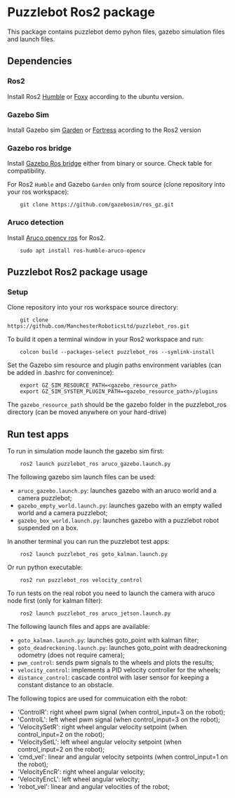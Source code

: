 #     Puzzlebot Ros2 package

This package contains puzzlebot demo pyhon files, gazebo simulation files and launch files.


##   Dependencies


### Ros2
Install Ros2 [Humble](https://docs.ros.org/en/humble/) or [Foxy](https://docs.ros.org/en/foxy/) according to the ubuntu version.
  
  
### Gazebo Sim
Install Gazebo sim [Garden](https://gazebosim.org/docs/garden/install_ubuntu) or [Fortress](https://gazebosim.org/docs/fortress/install_ubuntu) acording to the Ros2 version
  

### Gazebo ros bridge
Install [Gazebo Ros bridge](https://github.com/gazebosim/ros_gz) either from binary or source. Check table for compatibility. 
  
For Ros2 `Humble` and Gazebo `Garden` only from source (clone repository into your ros workspace):

        git clone https://github.com/gazebosim/ros_gz.git


### Aruco detection
Install [Aruco opencv ros](https://github.com/fictionlab/ros_aruco_opencv) for Ros2.

        sudo apt install ros-humble-aruco-opencv



##   Puzzlebot Ros2 package usage

### Setup

Clone repository into your ros workspace source directory:

        git clone https://github.com/ManchesterRoboticsLtd/puzzlebot_ros.git

To build it open a terminal window in your Ros2 workspace and run:

        colcon build --packages-select puzzlebot_ros --symlink-install

Set the Gazebo sim resource and plugin paths environment variables (can be added in .bashrc for convenince):

        export GZ_SIM_RESOURCE_PATH=<gazebo_resource_path>
        export GZ_SIM_SYSTEM_PLUGIN_PATH=<gazebo_resource_path>/plugins

The `gazebo_resource_path` should be the gazebo folder in the puzzlebot_ros directory (can be moved anywhere on your hard-drive)



## Run test apps

To run in simulation mode launch the gazebo sim first:

        ros2 launch puzzlebot_ros aruco_gazebo.launch.py

The following gazebo sim launch files can be used:

* `aruco_gazebo.launch.py`: launches gazebo with an aruco world and a camera puzzlebot;
* `gazebo_empty_world.launch.py`: launches gazebo with an empty walled world and a camera puzzlebot;
* `gazebo_box_world.launch.py`: launches gazebo with a puzzlebot robot suspended on a box.

In another terminal you can run the puzzlebot test apps:

        ros2 launch puzzlebot_ros goto_kalman.launch.py

Or run python executable:

        ros2 run puzzlebot_ros velocity_control
        

To run tests on the real robot you need to launch the camera with aruco node first (only for kalman filter):

        ros2 launch puzzlebot_ros aruco_jetson.launch.py

The following launch files and apps are available:

* `goto_kalman.launch.py`: launches goto_point with kalman filter;
* `goto_deadreckoning.launch.py`: launches goto_point with deadreckoning odometry (does not require camera);
* `pwm_control`: sends pwm signals to the wheels and plots the results;
* `velocity_control`: implements a PID velocity controller for the wheels;
* `distance_control`: cascade control with laser sensor for keeping a constant distance to an obstacle.


The following topics are used for commuication eith the robot:
* 'ControlR': right wheel pwm signal (when control_input=3 on the robot);
* 'ControlL': left wheel pwm signal (when control_input=3 on the robot);
* 'VelocitySetR': right wheel angular velocity setpoint (when control_input=2 on the robot);
* 'VelocitySetL': left wheel angular velocity setpoint (when control_input=2 on the robot);
* 'cmd_vel': linear and angular velocity setpoints (when control_input=1 on the robot);
* 'VelocityEncR': right wheel angular velocity;
* 'VelocityEncL': left wheel angular velocity;
* 'robot_vel': linear and angular velocities of the robot;


